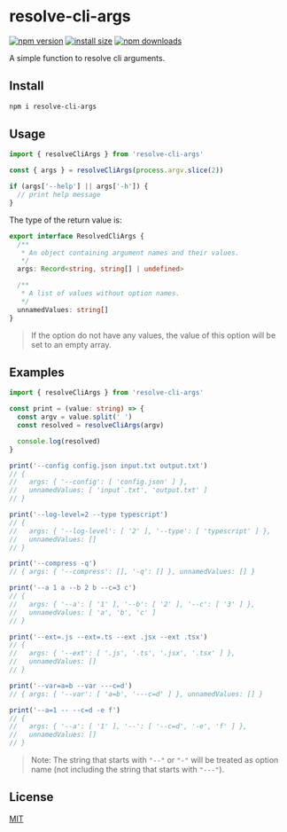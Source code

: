 # resolve-cli-args

[![npm version](https://img.shields.io/npm/v/resolve-cli-args)](https://www.npmjs.com/package/resolve-cli-args)
[![install size](https://packagephobia.now.sh/badge?p=resolve-cli-args)](https://packagephobia.now.sh/result?p=resolve-cli-args)
[![npm downloads](https://img.shields.io/npm/dm/resolve-cli-args.svg)](https://npm-stat.com/charts.html?package=resolve-cli-args)

<!-- [![coverage](https://img.shields.io/badge/coverage-100%25-brightgreen)](https://github.com/john-yuan/resolve-cli-args/blob/main/src/index.test.ts) -->

A simple function to resolve cli arguments.

## Install

```sh
npm i resolve-cli-args
```

## Usage

```ts
import { resolveCliArgs } from 'resolve-cli-args'

const { args } = resolveCliArgs(process.argv.slice(2))

if (args['--help'] || args['-h']) {
  // print help message
}
```

The type of the return value is:

```ts
export interface ResolvedCliArgs {
  /**
   * An object containing argument names and their values.
   */
  args: Record<string, string[] | undefined>

  /**
   * A list of values without option names.
   */
  unnamedValues: string[]
}
```

> If the option do not have any values, the value of this option will be set to an empty array.

## Examples

```ts
import { resolveCliArgs } from 'resolve-cli-args'

const print = (value: string) => {
  const argv = value.split(' ')
  const resolved = resolveCliArgs(argv)

  console.log(resolved)
}

print('--config config.json input.txt output.txt')
// {
//   args: { '--config': [ 'config.json' ] },
//   unnamedValues: [ 'input`.txt', 'output.txt' ]
// }

print('--log-level=2 --type typescript')
// {
//   args: { '--log-level': [ '2' ], '--type': [ 'typescript' ] },
//   unnamedValues: []
// }

print('--compress -q')
// { args: { '--compress': [], '-q': [] }, unnamedValues: [] }

print('--a 1 a --b 2 b --c=3 c')
// {
//   args: { '--a': [ '1' ], '--b': [ '2' ], '--c': [ '3' ] },
//   unnamedValues: [ 'a', 'b', 'c' ]
// }

print('--ext=.js --ext=.ts --ext .jsx --ext .tsx')
// {
//   args: { '--ext': [ '.js', '.ts', '.jsx', '.tsx' ] },
//   unnamedValues: []
// }

print('--var=a=b --var ---c=d')
// { args: { '--var': [ 'a=b', '---c=d' ] }, unnamedValues: [] }

print('--a=1 -- --c=d -e f')
// {
//   args: { '--a': [ '1' ], '--': [ '--c=d', '-e', 'f' ] },
//   unnamedValues: []
// }
```

> Note: The string that starts with `"--"` or `"-"` will be treated as option name (not including the string that starts with `"---"`).

## License

[MIT](https://github.com/john-yuan/resolve-cli-args/blob/main/LICENSE)
